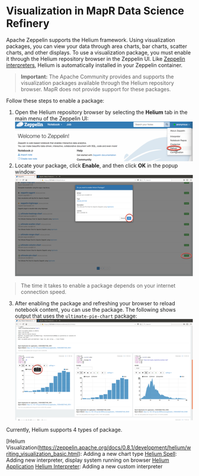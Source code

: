 # Visualization in MapR Data Science Refinery
Apache Zeppelin supports the Helium framework. Using visualization packages, you can view your data through area charts, bar charts, scatter charts, and other displays. To use a visualization package, you must enable it through the Helium repository browser in the Zeppelin UI. 
Like [Zeppelin interpreters](002-interpreters.md), Helium is automatically installed in your Zeppelin container.

> **Important:** The Apache Community provides and supports the visualization packages available through the Helium repository browser. MapR does not provide support for these packages.

Follow these steps to enable a package:
1. Open the Helium repository browser by selecting the **Helium** tab in the main menu of the Zeppelin UI:
![Zeppelin vizualisation](images/zeppelin-visualization-1.png)
2. Locate your package, click **Enable**, and then click **OK** in the popup window:
![Zeppelin vizualisation](images/zeppelin-visualization-2.png)
> The time it takes to enable a package depends on your internet connection speed.
3. After enabling the package and refreshing your browser to reload notebook content, you can use the package. The following shows output that uses the `ultimate-pie-chart` package:
![Zeppelin vizualisation](images/zeppelin-visualization-3.png)

Currently, Helium supports 4 types of package.

[Helium Visualization(https://zeppelin.apache.org/docs/0.8.1/development/helium/writing_visualization_basic.html): Adding a new chart type
[Helium Spell](https://zeppelin.apache.org/docs/0.8.1/development/helium/writing_spell.html): Adding new interpreter, display system running on browser
[Helium Application](https://zeppelin.apache.org/docs/0.8.1/development/helium/writing_application.html)
[Helium Interpreter](https://zeppelin.apache.org/docs/0.8.1/development/writing_zeppelin_interpreter.html): Adding a new custom interpreter